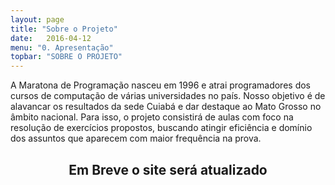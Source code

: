 ```yaml
---
layout: page
title: "Sobre o Projeto"
date:   2016-04-12
menu: "0. Apresentação"
topbar: "SOBRE O PROJETO"
---
```


A Maratona de Programação nasceu em 1996 e atrai programadores dos cursos de computação de várias universidades no país. Nosso objetivo é de alavancar os resultados da sede Cuiabá e dar destaque ao Mato Grosso no âmbito nacional.
Para isso, o projeto consistirá de aulas com foco na resolução de exercícios propostos, buscando atingir eficiência e domínio dos assuntos que aparecem com maior frequência na prova.

<h2 align="center"> Em Breve o site será atualizado</h2>
